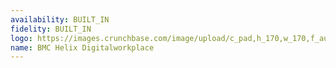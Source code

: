 ```yaml
---
availability: BUILT_IN
fidelity: BUILT_IN
logo: https://images.crunchbase.com/image/upload/c_pad,h_170,w_170,f_auto,b_white,q_auto:eco,dpr_2/v1468877708/t1j1jtypcxvzzicc1kwc.png
name: BMC Helix Digitalworkplace
---
```

